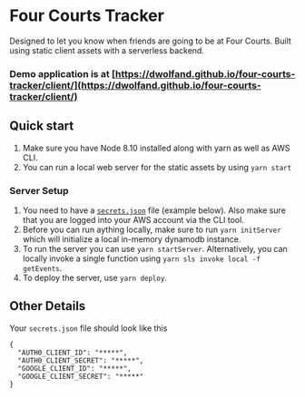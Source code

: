 # Four Courts Tracker

Designed to let you know when friends are going to be at Four Courts. Built using static client assets with a serverless backend.

### Demo application is at [https://dwolfand.github.io/four-courts-tracker/client/](https://dwolfand.github.io/four-courts-tracker/client/)

## Quick start

1. Make sure you have Node 8.10 installed along with yarn as well as AWS CLI.
1. You can run a local web server for the static assets by using `yarn start`

### Server Setup
1. You need to have a [`secrets.json`](#other-details) file (example below). Also make sure that you are logged into your AWS account via the CLI tool.
1. Before you can run aything locally, make sure to run `yarn initServer` which will initialize a local in-memory dynamodb instance.
1. To run the server you can use `yarn startServer`. Alternatively, you can locally invoke a single function using `yarn sls invoke local -f getEvents`. 
1. To deploy the server, use `yarn deploy`.

## Other Details
Your `secrets.json` file should look like this
```
{
  "AUTH0_CLIENT_ID": "*****",
  "AUTH0_CLIENT_SECRET": "*****",
  "GOOGLE_CLIENT_ID": "*****",
  "GOOGLE_CLIENT_SECRET": "*****"
}
```
